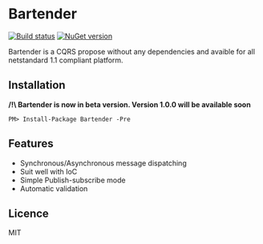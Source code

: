 # Bartender

[![Build status](https://ci.appveyor.com/api/projects/status/9sajnjc8wfmnrd6n?svg=true)](https://ci.appveyor.com/project/Vtek/bartender) [![NuGet version](https://badge.fury.io/nu/Bartender.svg)](https://badge.fury.io/nu/Bartender)

Bartender is a CQRS propose without any dependencies and avaible for all netstandard 1.1 compliant platform.


## Installation

**/!\ Bartender is now in beta version. Version 1.0.0 will be available soon**

```
PM> Install-Package Bartender -Pre
```


## Features

  * Synchronous/Asynchronous message dispatching
  * Suit well with IoC
  * Simple Publish-subscribe mode
  * Automatic validation


## Licence

MIT
